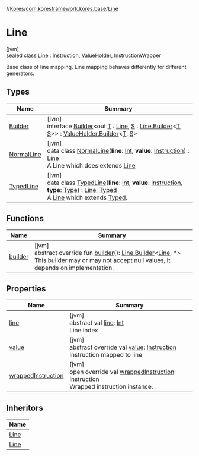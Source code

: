 //[Kores](../../../index.md)/[com.koresframework.kores.base](../index.md)/[Line](index.md)

# Line

[jvm]\
sealed class [Line](index.md) : [Instruction](../../com.koresframework.kores/-instruction/index.md), [ValueHolder](../-value-holder/index.md), InstructionWrapper

Base class of line mapping. Line mapping behaves differently for different generators.

## Types

| Name | Summary |
|---|---|
| [Builder](-builder/index.md) | [jvm]<br>interface [Builder](-builder/index.md)<out [T](-builder/index.md) : [Line](index.md), [S](-builder/index.md) : [Line.Builder](-builder/index.md)<[T](-builder/index.md), [S](-builder/index.md)>> : [ValueHolder.Builder](../-value-holder/-builder/index.md)<[T](-builder/index.md), [S](-builder/index.md)> |
| [NormalLine](-normal-line/index.md) | [jvm]<br>data class [NormalLine](-normal-line/index.md)(**line**: [Int](https://kotlinlang.org/api/latest/jvm/stdlib/kotlin/-int/index.html), **value**: [Instruction](../../com.koresframework.kores/-instruction/index.md)) : [Line](index.md)<br>A Line which does extends [Line](index.md) |
| [TypedLine](-typed-line/index.md) | [jvm]<br>data class [TypedLine](-typed-line/index.md)(**line**: [Int](https://kotlinlang.org/api/latest/jvm/stdlib/kotlin/-int/index.html), **value**: [Instruction](../../com.koresframework.kores/-instruction/index.md), **type**: [Type](https://docs.oracle.com/javase/8/docs/api/java/lang/reflect/Type.html)) : [Line](index.md), [Typed](../-typed/index.md)<br>A [Line](index.md) which extends [Typed](../-typed/index.md). |

## Functions

| Name | Summary |
|---|---|
| [builder](builder.md) | [jvm]<br>abstract override fun [builder](builder.md)(): [Line.Builder](-builder/index.md)<[Line](index.md), *><br>This builder may or may not accept null values, it depends on implementation. |

## Properties

| Name | Summary |
|---|---|
| [line](line.md) | [jvm]<br>abstract val [line](line.md): [Int](https://kotlinlang.org/api/latest/jvm/stdlib/kotlin/-int/index.html)<br>Line index |
| [value](value.md) | [jvm]<br>abstract override val [value](value.md): [Instruction](../../com.koresframework.kores/-instruction/index.md)<br>Instruction mapped to line |
| [wrappedInstruction](wrapped-instruction.md) | [jvm]<br>open override val [wrappedInstruction](wrapped-instruction.md): [Instruction](../../com.koresframework.kores/-instruction/index.md)<br>Wrapped instruction instance. |

## Inheritors

| Name |
|---|
| [Line](-typed-line/index.md) |
| [Line](-normal-line/index.md) |
